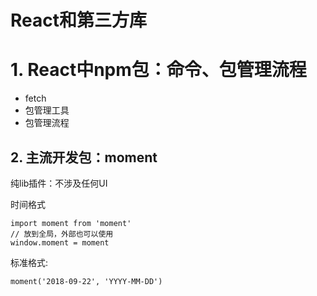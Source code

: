 # React和第三方库

# 1.  React中npm包：命令、包管理流程


- fetch
- 包管理工具
- 包管理流程
## 2. 主流开发包：moment

纯lib插件：不涉及任何UI

时间格式

```
import moment from 'moment'
// 放到全局，外部也可以使用
window.moment = moment
```

标准格式:
```
moment('2018-09-22', 'YYYY-MM-DD')
```